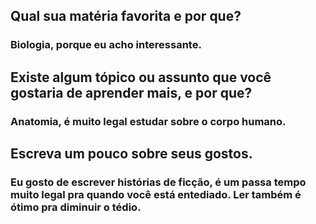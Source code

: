 ## Qual sua matéria favorita e por que?
### Biologia, porque eu acho interessante.
## Existe algum tópico ou assunto que você gostaria de aprender mais, e por que?
### Anatomia, é muito legal estudar sobre o corpo humano.
## Escreva um pouco sobre seus gostos.
### Eu gosto de escrever histórias de ficção, é um passa tempo muito legal pra quando você está entediado. Ler também é ótimo pra diminuir o tédio.






